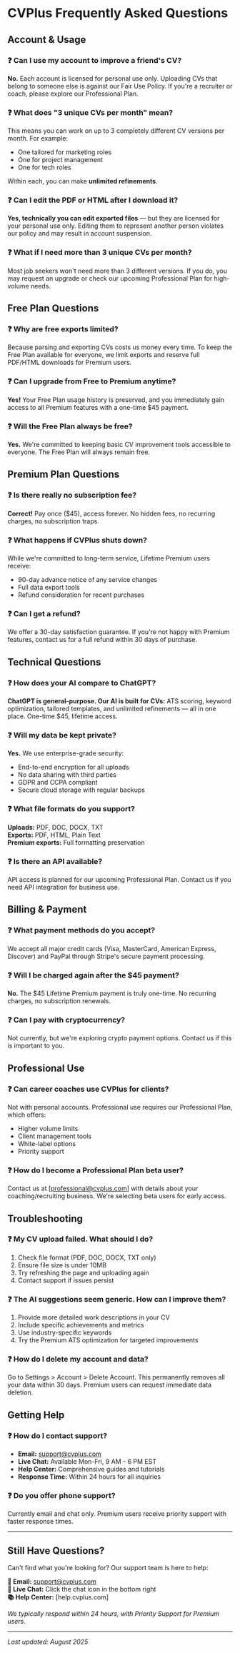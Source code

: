 # CVPlus Frequently Asked Questions

## Account & Usage

### ❓ Can I use my account to improve a friend's CV?
**No.** Each account is licensed for personal use only. Uploading CVs that belong to someone else is against our Fair Use Policy. If you're a recruiter or coach, please explore our Professional Plan.

### ❓ What does "3 unique CVs per month" mean?
This means you can work on up to 3 completely different CV versions per month. For example:
- One tailored for marketing roles
- One for project management 
- One for tech roles

Within each, you can make **unlimited refinements**.

### ❓ Can I edit the PDF or HTML after I download it?
**Yes, technically you can edit exported files** — but they are licensed for your personal use only. Editing them to represent another person violates our policy and may result in account suspension.

### ❓ What if I need more than 3 unique CVs per month?
Most job seekers won't need more than 3 different versions. If you do, you may request an upgrade or check our upcoming Professional Plan for high-volume needs.

## Free Plan Questions

### ❓ Why are free exports limited?
Because parsing and exporting CVs costs us money every time. To keep the Free Plan available for everyone, we limit exports and reserve full PDF/HTML downloads for Premium users.

### ❓ Can I upgrade from Free to Premium anytime?
**Yes!** Your Free Plan usage history is preserved, and you immediately gain access to all Premium features with a one-time $45 payment.

### ❓ Will the Free Plan always be free?
**Yes.** We're committed to keeping basic CV improvement tools accessible to everyone. The Free Plan will always remain free.

## Premium Plan Questions

### ❓ Is there really no subscription fee?
**Correct!** Pay once ($45), access forever. No hidden fees, no recurring charges, no subscription traps.

### ❓ What happens if CVPlus shuts down?
While we're committed to long-term service, Lifetime Premium users receive:
- 90-day advance notice of any service changes
- Full data export tools
- Refund consideration for recent purchases

### ❓ Can I get a refund?
We offer a 30-day satisfaction guarantee. If you're not happy with Premium features, contact us for a full refund within 30 days of purchase.

## Technical Questions

### ❓ How does your AI compare to ChatGPT?
**ChatGPT is general-purpose. Our AI is built for CVs:** ATS scoring, keyword optimization, tailored templates, and unlimited refinements — all in one place. One-time $45, lifetime access.

### ❓ Will my data be kept private?
**Yes.** We use enterprise-grade security:
- End-to-end encryption for all uploads
- No data sharing with third parties
- GDPR and CCPA compliant
- Secure cloud storage with regular backups

### ❓ What file formats do you support?
**Uploads:** PDF, DOC, DOCX, TXT  
**Exports:** PDF, HTML, Plain Text  
**Premium exports:** Full formatting preservation

### ❓ Is there an API available?
API access is planned for our upcoming Professional Plan. Contact us if you need API integration for business use.

## Billing & Payment

### ❓ What payment methods do you accept?
We accept all major credit cards (Visa, MasterCard, American Express, Discover) and PayPal through Stripe's secure payment processing.

### ❓ Will I be charged again after the $45 payment?
**No.** The $45 Lifetime Premium payment is truly one-time. No recurring charges, no subscription renewals.

### ❓ Can I pay with cryptocurrency?
Not currently, but we're exploring crypto payment options. Contact us if this is important to you.

## Professional Use

### ❓ Can career coaches use CVPlus for clients?
Not with personal accounts. Professional use requires our Professional Plan, which offers:
- Higher volume limits
- Client management tools
- White-label options
- Priority support

### ❓ How do I become a Professional Plan beta user?
Contact us at [professional@cvplus.com] with details about your coaching/recruiting business. We're selecting beta users for early access.

## Troubleshooting

### ❓ My CV upload failed. What should I do?
1. Check file format (PDF, DOC, DOCX, TXT only)
2. Ensure file size is under 10MB
3. Try refreshing the page and uploading again
4. Contact support if issues persist

### ❓ The AI suggestions seem generic. How can I improve them?
1. Provide more detailed work descriptions in your CV
2. Include specific achievements and metrics
3. Use industry-specific keywords
4. Try the Premium ATS optimization for targeted improvements

### ❓ How do I delete my account and data?
Go to Settings > Account > Delete Account. This permanently removes all your data within 30 days. Premium users can request immediate data deletion.

## Getting Help

### ❓ How do I contact support?
- **Email:** support@cvplus.com
- **Live Chat:** Available Mon-Fri, 9 AM - 6 PM EST
- **Help Center:** Comprehensive guides and tutorials
- **Response Time:** Within 24 hours for all inquiries

### ❓ Do you offer phone support?
Currently email and chat only. Premium users receive priority support with faster response times.

---

## Still Have Questions?

Can't find what you're looking for? Our support team is here to help:

**📧 Email:** support@cvplus.com  
**💬 Live Chat:** Click the chat icon in the bottom right  
**📚 Help Center:** [help.cvplus.com]  

*We typically respond within 24 hours, with Priority Support for Premium users.*

---

*Last updated: August 2025*